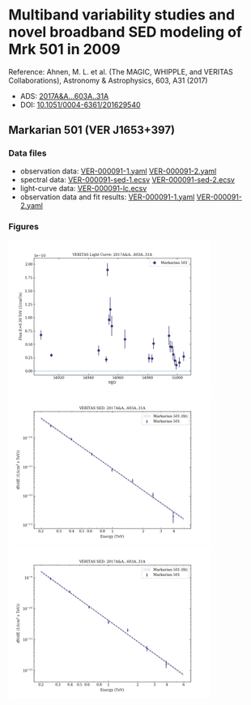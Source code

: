 # Multiband variability studies and novel broadband SED modeling of Mrk 501 in 2009

Reference:
Ahnen, M. L. et al. (The MAGIC, WHIPPLE, and VERITAS Collaborations), Astronomy & Astrophysics, 603, A31 (2017)

- ADS: [2017A&A...603A..31A](http://adsabs.harvard.edu/abs/2017A&A...603A..31A)
- DOI: [10.1051/0004-6361/201629540](https://doi.org/10.1051/0004-6361/201629540)

## Markarian 501 (VER J1653+397)
### Data files

- observation data: [VER-000091-1.yaml](VER-000091-1.yaml)  [VER-000091-2.yaml](VER-000091-2.yaml)  
- spectral data: [VER-000091-sed-1.ecsv](VER-000091-sed-1.ecsv)  [VER-000091-sed-2.ecsv](VER-000091-sed-2.ecsv)  
- light-curve data: [VER-000091-lc.ecsv](VER-000091-lc.ecsv)  
- observation data and fit results: [VER-000091-1.yaml](VER-000091-1.yaml)  [VER-000091-2.yaml](VER-000091-2.yaml)  


### Figures

<img src="figures/2017A&A...603A..31A-VER-91-1-lc.png" alt="drawing" width="400"/>
<img src="figures/2017A&A...603A..31A-VER-91-2-sed.png" alt="drawing" width="400"/>
<img src="figures/2017A&A...603A..31A-VER-91-1-sed.png" alt="drawing" width="400"/>


